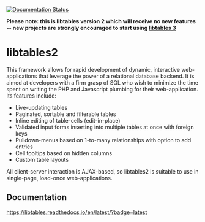 [![Documentation Status](https://readthedocs.org/projects/libtables/badge/?version=latest)](https://libtables.readthedocs.io/en/latest/?badge=latest)

**Please note: this is libtables version 2 which will receive no new features -- new projects are strongly encouraged to start using [libtables 3](https://github.com/bartnv/libtables3/)**

# libtables2
This framework allows for rapid development of dynamic, interactive web-
applications that leverage the power of a relational database backend. It is
aimed at developers with a firm grasp of SQL who wish to minimize the time
spent on writing the PHP and Javascript plumbing for their web-application. Its
features include:
* Live-updating tables
* Paginated, sortable and filterable tables
* Inline editing of table-cells (edit-in-place)
* Validated input forms inserting into multiple tables at once with foreign keys
* Pulldown-menus based on 1-to-many relationships with option to add entries
* Cell tooltips based on hidden columns
* Custom table layouts

All client-server interaction is AJAX-based, so libtables2 is suitable to use
in single-page, load-once web-applications.

## Documentation

https://libtables.readthedocs.io/en/latest/?badge=latest
